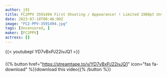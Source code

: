 ```yaml
---
author: j91
title: FC2PPV 3591494 First Shooting / Appearance! ! Limited 1980pt Until 7/24! ! ☆ I Turned 19! ☆ She’s Actually A Spoiled C***d, But She Tries To Hide It. !
date: 2023-07-18T00:46:00Z
image: "FC2-PPV-3591494.jpg"
tags: [Uncensored, ]
maker: [FC2PPV]
actress: []
---
```



{{< youtubepl YD7vBxPJ22ivJQ1 >}}
###

{{% button href="https://streamtape.to/v/YD7vBxPJ22ivJQ1" icon="fas fa-download" %}}download this video{{% /button %}}

